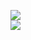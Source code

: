 [![](https://img.shields.io/badge/Made%20With-Github%20Spray-lightgrey.svg?style=for-the-badge&logo=github)](https://github.com/Annihil/github-spray#24339)  
[![](https://i.imgur.com/2DrTn0Z.gif)](https://github.com/Annihil/github-spray)